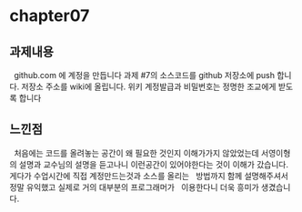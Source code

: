 # chapter07
## 과제내용
   github.com 에 계정을 만듭니다
   과제 #7의 소스코드를 github 저장소에 push 합니다.
   저장소 주소를 wiki에 올립니다.
   위키 계정발급과 비밀번호는 정명한 조교에게 받도록 합니다
## 느낀점
   처음에는 코드를 올려놓는 공간이 왜 필요한 것인지 이해가가지 않았었는데
   서영이형의 설명과 교수님의 설명을 듣고나니 이런공간이 있어야한다는 것이
   이해가 갔습니다. 게다가 수업시간에 직접 계정만드는것과 소스를 올리는
   방법까지 함께 설명해주셔서 정말 유익했고 실제로 거의 대부분의 프로그래머가
   이용한다니 더욱 흥미가 생겼습니다.
